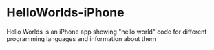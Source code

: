 HelloWorlds-iPhone
==================

Hello Worlds is an iPhone app showing &quot;hello world&quot; code for different programming languages and information about them